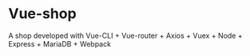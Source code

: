 # Vue-shop

A shop developed with Vue-CLI + Vue-router + Axios + Vuex + Node + Express + MariaDB + Webpack
